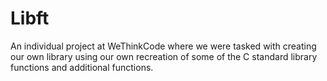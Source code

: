 # Libft
An individual project at WeThinkCode where we were tasked with creating our own library using our own recreation of some of the C standard library functions and additional functions.
